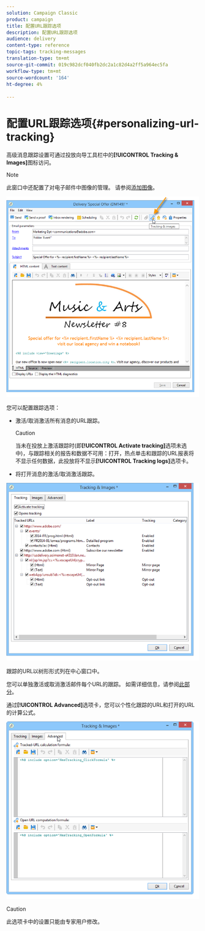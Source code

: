 ```yaml
---
solution: Campaign Classic
product: campaign
title: 配置URL跟踪选项
description: 配置URL跟踪选项
audience: delivery
content-type: reference
topic-tags: tracking-messages
translation-type: tm+mt
source-git-commit: 019c982dcf040fb2dc2a1c82d4a2ff5a964ec5fa
workflow-type: tm+mt
source-wordcount: '164'
ht-degree: 4%

---
```



# 配置URL跟踪选项{#personalizing-url-tracking}

高级消息跟踪设置可通过投放向导工具栏中的&#x200B;**[!UICONTROL Tracking & Images]**&#x200B;图标访问。

>[!NOTE]
>
>此窗口中还配置了对电子邮件中图像的管理。 请参阅[添加图像](../../delivery/using/defining-the-email-content.md#adding-images)。

![](assets/s_ncs_user_email_del_tracking_ico.png)

您可以配置跟踪选项：

* 激活/取消激活所有消息的URL跟踪。

   >[!CAUTION]
   >
   >当未在投放上激活跟踪时(即&#x200B;**[!UICONTROL Activate tracking]**&#x200B;选项未选中)，与跟踪相关的报告和数据不可用：打开，热点单击和跟踪的URL报表将不显示任何数据，此投放将不显示&#x200B;**[!UICONTROL Tracking logs]**&#x200B;选项卡。

* 将打开消息的激活/取消激活跟踪。

![](assets/s_ncs_user_email_del_tracking_param.png)

跟踪的URL以树形形式列在中心窗口中。

您可以单独激活或取消激活邮件每个URL的跟踪。 如需详细信息，请参阅[此部分](../../delivery/using/how-to-configure-tracked-links.md)。

通过&#x200B;**[!UICONTROL Advanced]**&#x200B;选项卡，您可以个性化跟踪的URL和打开的URL的计算公式。

![](assets/s_ncs_user_email_del_tracking_param_adv.png)

>[!CAUTION]
>
>此选项卡中的设置只能由专家用户修改。
